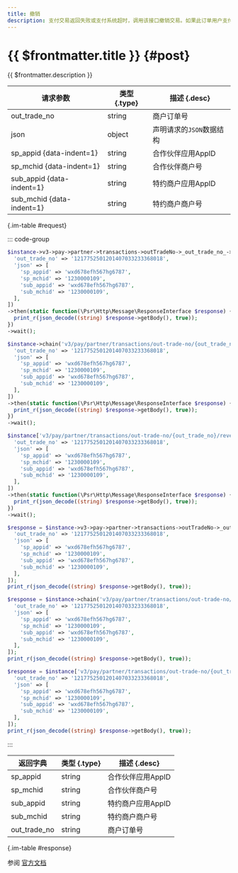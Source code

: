 ```yaml
---
title: 撤销
description: 支付交易返回失败或支付系统超时，调用该接口撤销交易。如果此订单用户支付失败，微信支付系统会将此订单关闭；如果用户支付成功，微信支付系统会将此订单资金退还给用户。
---
```


# {{ $frontmatter.title }} {#post}

{{ $frontmatter.description }}

| 请求参数 | 类型 {.type} | 描述 {.desc}
| --- | --- | ---
| out_trade_no | string | 商户订单号
| json | object | 声明请求的`JSON`数据结构
| sp_appid {data-indent=1} | string | 合作伙伴应用AppID
| sp_mchid {data-indent=1} | string | 合作伙伴商户号
| sub_appid {data-indent=1} | string | 特约商户应用AppID
| sub_mchid {data-indent=1} | string | 特约商户商户号

{.im-table #request}

::: code-group

```php [异步纯链式]
$instance->v3->pay->partner->transactions->outTradeNo->_out_trade_no_->reverse->postAsync([
  'out_trade_no' => '1217752501201407033233368018',
  'json' => [
    'sp_appid' => 'wxd678efh567hg6787',
    'sp_mchid' => '1230000109',
    'sub_appid' => 'wxd678efh567hg6787',
    'sub_mchid' => '1230000109',
  ],
])
->then(static function(\Psr\Http\Message\ResponseInterface $response) {
  print_r(json_decode((string) $response->getBody(), true));
})
->wait();
```

```php [异步声明式]
$instance->chain('v3/pay/partner/transactions/out-trade-no/{out_trade_no}/reverse')->postAsync([
  'out_trade_no' => '1217752501201407033233368018',
  'json' => [
    'sp_appid' => 'wxd678efh567hg6787',
    'sp_mchid' => '1230000109',
    'sub_appid' => 'wxd678efh567hg6787',
    'sub_mchid' => '1230000109',
  ],
])
->then(static function(\Psr\Http\Message\ResponseInterface $response) {
  print_r(json_decode((string) $response->getBody(), true));
})
->wait();
```

```php [异步属性式]
$instance['v3/pay/partner/transactions/out-trade-no/{out_trade_no}/reverse']->postAsync([
  'out_trade_no' => '1217752501201407033233368018',
  'json' => [
    'sp_appid' => 'wxd678efh567hg6787',
    'sp_mchid' => '1230000109',
    'sub_appid' => 'wxd678efh567hg6787',
    'sub_mchid' => '1230000109',
  ],
])
->then(static function(\Psr\Http\Message\ResponseInterface $response) {
  print_r(json_decode((string) $response->getBody(), true));
})
->wait();
```

```php [同步纯链式]
$response = $instance->v3->pay->partner->transactions->outTradeNo->_out_trade_no_->reverse->post([
  'out_trade_no' => '1217752501201407033233368018',
  'json' => [
    'sp_appid' => 'wxd678efh567hg6787',
    'sp_mchid' => '1230000109',
    'sub_appid' => 'wxd678efh567hg6787',
    'sub_mchid' => '1230000109',
  ],
]);
print_r(json_decode((string) $response->getBody(), true));
```

```php [同步声明式]
$response = $instance->chain('v3/pay/partner/transactions/out-trade-no/{out_trade_no}/reverse')->post([
  'out_trade_no' => '1217752501201407033233368018',
  'json' => [
    'sp_appid' => 'wxd678efh567hg6787',
    'sp_mchid' => '1230000109',
    'sub_appid' => 'wxd678efh567hg6787',
    'sub_mchid' => '1230000109',
  ],
]);
print_r(json_decode((string) $response->getBody(), true));
```

```php [同步属性式]
$response = $instance['v3/pay/partner/transactions/out-trade-no/{out_trade_no}/reverse']->post([
  'out_trade_no' => '1217752501201407033233368018',
  'json' => [
    'sp_appid' => 'wxd678efh567hg6787',
    'sp_mchid' => '1230000109',
    'sub_appid' => 'wxd678efh567hg6787',
    'sub_mchid' => '1230000109',
  ],
]);
print_r(json_decode((string) $response->getBody(), true));
```

:::

| 返回字典 | 类型 {.type} | 描述 {.desc}
| --- | --- | ---
| sp_appid | string | 合作伙伴应用AppID
| sp_mchid | string | 合作伙伴商户号
| sub_appid | string | 特约商户应用AppID
| sub_mchid | string | 特约商户商户号
| out_trade_no | string | 商户订单号

{.im-table #response}

参阅 [官方文档](https://pay.weixin.qq.com/docs/partner/apis/partner-code-payment-v3/partner/partner-reverse.html)
